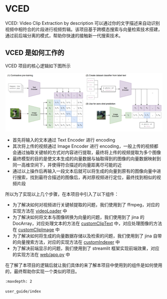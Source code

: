 # VCED

VCED: Video Clip Extraction by description 可以通过你的文字描述来自动识别视频中相符合的片段进行视频剪辑。该项目基于跨模态搜索与向量检索技术搭建，通过前后端分离的模式，帮助你快速的接触新一代搜索技术。

## VCED 是如何工作的

VCED 项目的核心逻辑如下图所示

![CLIP](./_static/pic/CLIP.png)

- 首先将输入的文本通过 Text Encoder 进行 encoding
- 其次将上传的视频通过 Image Encoder 进行 encoding，一般上传的视频都会通过抽取关键帧的方式对内容进行提取，最终将上传的视频提取为多个图像
- 最终模型的目的是使文本生成的向量数据与抽取得到的图像的向量数据映射到同一高维空间下，并使得符合描述的向量距离尽可能的近
- 通过以上操作后再输入一段文本后就可以将生成的向量到原有的图像向量中进行搜索，找到最符合描述的图像后，再对原视频进行定位，最终找到相似的视频片段

所以为了实现以上几个步骤，在本项目中引入了以下组件：

- 为了解决如何对视频进行关键帧提取的问题，我们使用到了 ffmpeg，对应的实现方法在 [videoLoader](https://github.com/datawhalechina/vced/blob/709de9a0a0ce6a0b534c243c5bb58e00a08c6379/code/service/videoLoader/video_loader.py) 中
- 为了解决如何将文本与图像转换为向量的问题，我们使用到了 jina 的 DocArray，对应处理文本的方法在 [customClipText](https://github.com/datawhalechina/vced/blob/709de9a0a0ce6a0b534c243c5bb58e00a08c6379/code/service/customClipText/clip_text.py) 中，对应处理图像的方法在 [customClipImage](https://github.com/datawhalechina/vced/blob/709de9a0a0ce6a0b534c243c5bb58e00a08c6379/code/service/customClipImage/clip_image.py) 中
- 为了解决如何将生成的向量数据存储以及检索的问题，我们使用到了 jina 自带的向量搜索方法，对应的实现方法在 [customIndexer](https://github.com/datawhalechina/vced/blob/709de9a0a0ce6a0b534c243c5bb58e00a08c6379/code/service/customIndexer/executor.py) 中
- 为了解决前端显示的问题，我们使用到了 streamlit 框架实现前端效果，对应的实现方法在 [web/app.py](https://github.com/datawhalechina/vced/blob/709de9a0a0ce6a0b534c243c5bb58e00a08c6379/code/web/app.py) 中

在了解了本项目的逻辑后就让我们具体的来了解本项目中使用到的组件是如何使用的，最终帮助你实现一个类似的项目。

```{toctree}
:maxdepth: 2

user_guide/index
```

